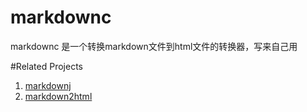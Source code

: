 # markdownc
markdownc 是一个转换markdown文件到html文件的转换器，写来自己用

#Related Projects
1. [markdownj](https://github.com/myabc/markdownj)
2. [markdown2html](https://github.com/Nilhcem/markdown2html)
